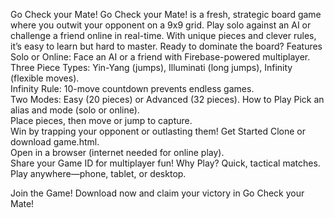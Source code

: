 
Go Check your Mate!
Go Check your Mate! is a fresh, strategic board game where you outwit your opponent on a 9x9 grid. Play solo against an AI or challenge a friend online in real-time. With unique pieces and clever rules, it’s easy to learn but hard to master. Ready to dominate the board?
Features
Solo or Online: Face an AI or a friend with Firebase-powered multiplayer.  
Three Piece Types: Yin-Yang (jumps), Illuminati (long jumps), Infinity (flexible moves).  
Infinity Rule: 10-move countdown prevents endless games.  
Two Modes: Easy (20 pieces) or Advanced (32 pieces).
How to Play
Pick an alias and mode (solo or online).  
Place pieces, then move or jump to capture.  
Win by trapping your opponent or outlasting them!
Get Started
Clone or download game.html.  
Open in a browser (internet needed for online play).  
Share your Game ID for multiplayer fun!
Why Play?
Quick, tactical matches.  
Play anywhere—phone, tablet, or desktop.  

Join the Game!
Download now and claim your victory in Go Check your Mate!  
